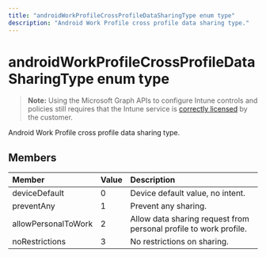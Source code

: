 ```yaml
---
title: "androidWorkProfileCrossProfileDataSharingType enum type"
description: "Android Work Profile cross profile data sharing type."
---
```


# androidWorkProfileCrossProfileDataSharingType enum type

> **Note:** Using the Microsoft Graph APIs to configure Intune controls and policies still requires that the Intune service is [correctly licensed](https://go.microsoft.com/fwlink/?linkid=839381) by the customer.

Android Work Profile cross profile data sharing type.
## Members
|Member|Value|Description|
|:---|:---|:---|
|deviceDefault|0|Device default value, no intent.|
|preventAny|1|Prevent any sharing.|
|allowPersonalToWork|2|Allow data sharing request from personal profile to work profile.|
|noRestrictions|3|No restrictions on sharing.|




